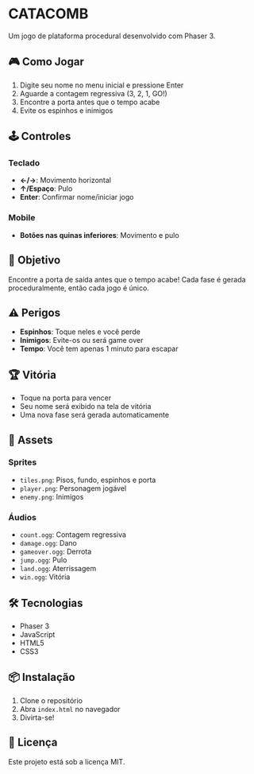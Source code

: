 # CATACOMB

Um jogo de plataforma procedural desenvolvido com Phaser 3.

## 🎮 Como Jogar

1. Digite seu nome no menu inicial e pressione Enter
2. Aguarde a contagem regressiva (3, 2, 1, GO!)
3. Encontre a porta antes que o tempo acabe
4. Evite os espinhos e inimigos

## 🕹️ Controles

### Teclado
- **←/→**: Movimento horizontal
- **↑/Espaço**: Pulo
- **Enter**: Confirmar nome/iniciar jogo

### Mobile
- **Botões nas quinas inferiores**: Movimento e pulo

## 🎯 Objetivo

Encontre a porta de saída antes que o tempo acabe! Cada fase é gerada proceduralmente, então cada jogo é único.

## ⚠️ Perigos

- **Espinhos**: Toque neles e você perde
- **Inimigos**: Evite-os ou será game over
- **Tempo**: Você tem apenas 1 minuto para escapar

## 🏆 Vitória

- Toque na porta para vencer
- Seu nome será exibido na tela de vitória
- Uma nova fase será gerada automaticamente

## 🎨 Assets

### Sprites
- `tiles.png`: Pisos, fundo, espinhos e porta
- `player.png`: Personagem jogável
- `enemy.png`: Inimigos

### Áudios
- `count.ogg`: Contagem regressiva
- `damage.ogg`: Dano
- `gameover.ogg`: Derrota
- `jump.ogg`: Pulo
- `land.ogg`: Aterrissagem
- `win.ogg`: Vitória

## 🛠️ Tecnologias

- Phaser 3
- JavaScript
- HTML5
- CSS3

## 📦 Instalação

1. Clone o repositório
2. Abra `index.html` no navegador
3. Divirta-se!

## 📝 Licença

Este projeto está sob a licença MIT. 
